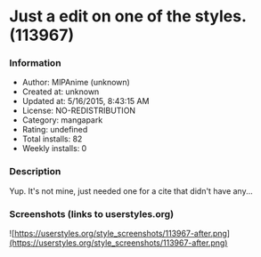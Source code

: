 # Just a edit on one of the styles. (113967)

### Information
- Author: MlPAnime (unknown)
- Created at: unknown
- Updated at: 5/16/2015, 8:43:15 AM
- License: NO-REDISTRIBUTION
- Category: mangapark
- Rating: undefined
- Total installs: 82
- Weekly installs: 0


### Description
Yup. It's not mine, just needed one for a cite that didn't have any...


### Screenshots (links to userstyles.org)
![https://userstyles.org/style_screenshots/113967-after.png](https://userstyles.org/style_screenshots/113967-after.png)


